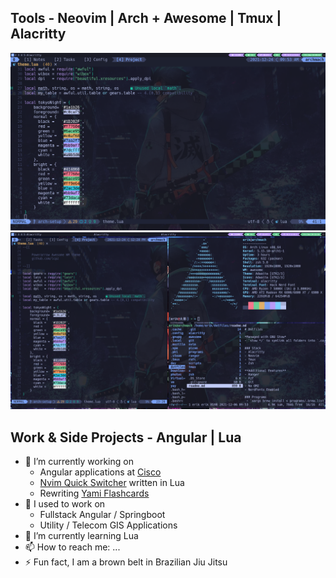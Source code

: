## Tools - Neovim | Arch + Awesome | Tmux | Alacritty
![daily driver](daily-driver.png)
![tiling](tiling-window-manager.png)

## Work & Side Projects - Angular | Lua 
- 🔭 I’m currently working on
  - Angular applications at [Cisco](https://www.cisco.com/c/m/en_us/customer-experience/index.html)
  - [Nvim Quick Switcher](https://github.com/Everduin94/nvim-quick-switcher) written in Lua
  - Rewriting [Yami Flashcards](https://yami-flashcards.dev/)
- 🌳 I used to work on
  - Fullstack Angular / Springboot
  - Utility / Telecom GIS Applications
- 🌱 I’m currently learning Lua
- 📫 How to reach me: ...
- ⚡ Fun fact, I am a brown belt in Brazilian Jiu Jitsu
